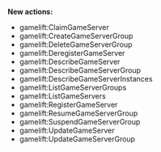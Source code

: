 **New actions:**

- gamelift:ClaimGameServer
- gamelift:CreateGameServerGroup
- gamelift:DeleteGameServerGroup
- gamelift:DeregisterGameServer
- gamelift:DescribeGameServer
- gamelift:DescribeGameServerGroup
- gamelift:DescribeGameServerInstances
- gamelift:ListGameServerGroups
- gamelift:ListGameServers
- gamelift:RegisterGameServer
- gamelift:ResumeGameServerGroup
- gamelift:SuspendGameServerGroup
- gamelift:UpdateGameServer
- gamelift:UpdateGameServerGroup
